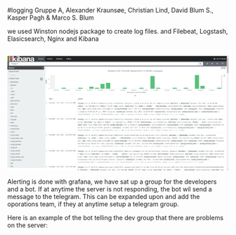   #logging
  Gruppe A, Alexander Kraunsøe, Christian Lind, David Blum S., Kasper Pagh & Marco S. Blum

we used Winston nodejs package to create log files.
and Filebeat, Logstash, Elasicsearch, Nginx and Kibana

<br>![alt text][kibana_1]<br>

Alerting is done with grafana, we have sat up a group for the developers and a bot. If at anytime the server is not responding, the bot wil send a message to the telegram. 
This can be expanded upon and add the oporations team, if they at anytime setup a telegram group.

Here is an example of the bot telling the dev group that there are problems on the server:


[kibana_1]: https://github.com/ElDuderino420/HackerNewsClone/blob/master/log/kibana.png "An example of our Kibana dashboard"
[telegram_1]: https://github.com/ElDuderino420/HackerNewsClone/blob/master/log/telegram_crash_showcase.png "An example of the error message when the server is down"